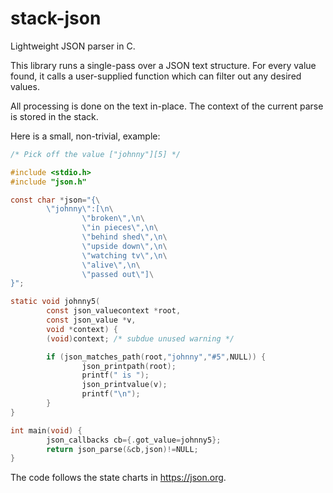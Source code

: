 # stack-json

Lightweight JSON parser in C.

This library runs a single-pass over a JSON text structure.  For every value
found, it calls a user-supplied function which can filter out any desired
values.

All processing is done on the text in-place.  The context of the current parse
is stored in the stack.

Here is a small, non-trivial, example:
```C
/* Pick off the value ["johnny"][5] */

#include <stdio.h>
#include "json.h"

const char *json="{\
        \"johnny\":[\n\
                \"broken\",\n\
                \"in pieces\",\n\
                \"behind shed\",\n\
                \"upside down\",\n\
                \"watching tv\",\n\
                \"alive\",\n\
                \"passed out\"]\
}";

static void johnny5(
        const json_valuecontext *root,
        const json_value *v,
        void *context) {
        (void)context; /* subdue unused warning */

        if (json_matches_path(root,"johnny","#5",NULL)) {
                json_printpath(root);
                printf(" is ");
                json_printvalue(v);
                printf("\n");
        }
}

int main(void) {
        json_callbacks cb={.got_value=johnny5};
        return json_parse(&cb,json)!=NULL;
}
```
The code follows the state charts in https://json.org.
